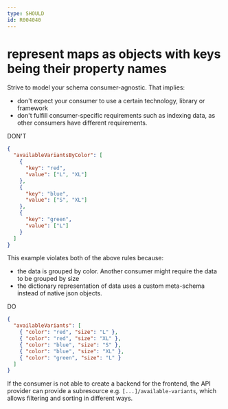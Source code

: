 ```yaml
---
type: SHOULD
id: R004040
---
```


# represent maps as objects with keys being their property names

Strive to model your schema consumer-agnostic. That implies:

- don't expect your consumer to use a certain technology, library or framework
- don't fulfill consumer-specific requirements such as indexing data, as other consumers have different requirements.

DON'T

```json
{
  "availableVariantsByColor": [
    {
      "key": "red",
      "value": ["L", "XL"]
    },
    {
      "key": "blue",
      "value": ["S", "XL"]
    },
    {
      "key": "green",
      "value": ["L"]
    }
  ]
}
```

This example violates both of the above rules because:

- the data is grouped by color. Another consumer might require the data to be grouped by size
- the dictionary representation of data uses a custom meta-schema instead of native json objects.

DO

```json
{
  "availableVariants": [
    { "color": "red", "size": "L" },
    { "color": "red", "size": "XL" },
    { "color": "blue", "size": "S" },
    { "color": "blue", "size": "XL" },
    { "color": "green", "size": "L" }
  ]
}
```

If the consumer is not able to create a backend for the frontend, the API provider can provide a subresource e.g. `[...]/available-variants`, which allows filtering and sorting in different ways.
